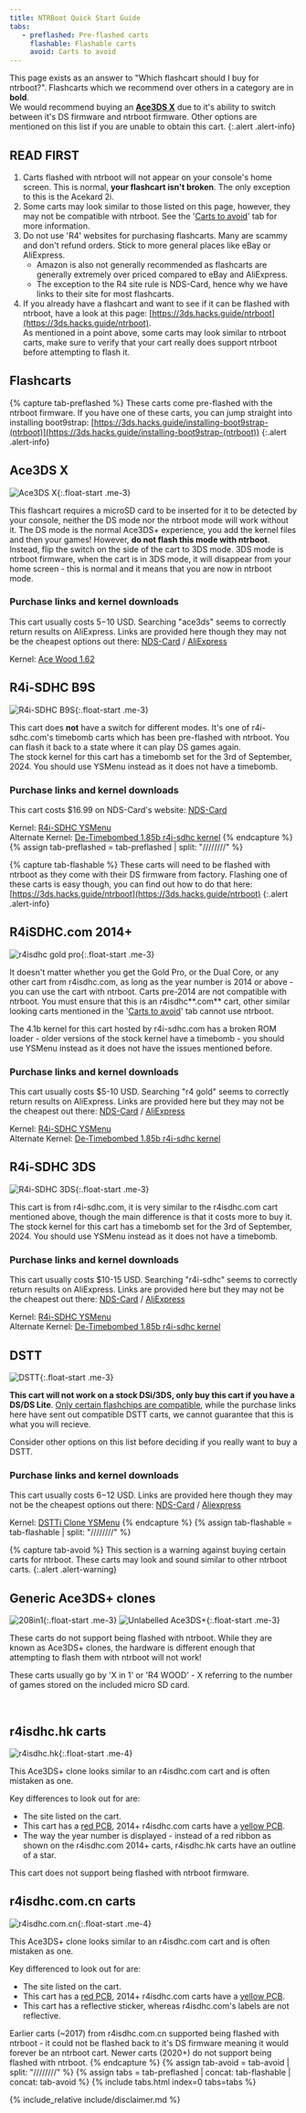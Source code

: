 ```yaml
---
title: NTRBoot Quick Start Guide
tabs:
   - preflashed: Pre-flashed carts
     flashable: Flashable carts
     avoid: Carts to avoid
---
```


This page exists as an answer to "Which flashcart should I buy for ntrboot?". Flashcarts which we recommend over others in a category are in **bold**. <br/>
We would recommend buying an **[Ace3DS X](?tab=preflashed#ace3ds-x)** due to it's ability to switch between it's DS firmware and ntrboot firmware. Other options are mentioned on this list if you are unable to obtain this cart.
{:.alert .alert-info}

## READ FIRST

1. Carts flashed with ntrboot will not appear on your console's home screen. This is normal, **your flashcart isn't broken**. The only exception to this is the Acekard 2i.
1. Some carts may look similar to those listed on this page, however, they may not be compatible with ntrboot. See the '[Carts to avoid](?tab=avoid)' tab for more information.
1. Do not use 'R4' websites for purchasing flashcarts. Many are scammy and don't refund orders. Stick to more general places like eBay or AliExpress.
   - Amazon is also not generally recommended as flashcarts are generally extremely over priced compared to eBay and AliExpress.
   - The exception to the R4 site rule is NDS-Card, hence why we have links to their site for most flashcarts.
1. If you already have a flashcart and want to see if it can be flashed with ntrboot, have a look at this page: [https://3ds.hacks.guide/ntrboot](https://3ds.hacks.guide/ntrboot). <br/>As mentioned in a point above, some carts may look similar to ntrboot carts, make sure to verify that your cart really does support ntrboot before attempting to flash it.

## Flashcarts

{% capture tab-preflashed %}
These carts come pre-flashed with the ntrboot firmware. If you have one of these carts, you can jump straight into installing boot9strap: [https://3ds.hacks.guide/installing-boot9strap-(ntrboot)](https://3ds.hacks.guide/installing-boot9strap-(ntrboot))
{:.alert .alert-info}

## **Ace3DS X**
![Ace3DS X](/assets/images/ds_carts/ace3dsx.png){:.float-start .me-3} 

This flashcart requires a microSD card to be inserted for it to be detected by your console, neither the DS mode nor the ntrboot mode will work without it. The DS mode is the normal Ace3DS+ experience, you add the kernel files and then your games! However, **do not flash this mode with ntrboot**. Instead, flip the switch on the side of the cart to 3DS mode. 3DS mode is ntrboot firmware, when the cart is in 3DS mode, it will disappear from your home screen - this is normal and it means that you are now in ntrboot mode.

### Purchase links and kernel downloads

This cart usually costs $5-$10 USD. Searching "ace3ds" seems to correctly return results on AliExpress. Links are provided here though they may not be the cheapest options out there: [NDS-Card](https://www.nds-card.com/ProShow.asp?ProID=575) / [AliExpress](https://www.aliexpress.com/item/1005005337644588.html)

Kernel: [Ace Wood 1.62](https://flashcard-archive.ds-homebrew.com/Ace3DS+_R4iLS/Ace3DS+_R4iLS_Wood_R4_1.62.7z) 

## R4i-SDHC B9S
![R4i-SDHC B9S](/assets/images/ds_carts/r4i-sdhc_b9s.png){:.float-start .me-3} 

This cart does **not** have a switch for different modes. It's one of r4i-sdhc.com's timebomb carts which has been pre-flashed with ntrboot. You can flash it back to a state where it can play DS games again. <br/>The stock kernel for this cart has a timebomb set for the 3rd of September, 2024. You should use YSMenu instead as it does not have a timebomb.

### Purchase links and kernel downloads

This cart costs $16.99 on NDS-Card's website: [NDS-Card](https://www.nds-card.com/ProShow.asp?ProID=574)

Kernel: [R4i-SDHC YSMenu](https://gbatemp.net/threads/retrogamefan-updates-releases.267243/)<br/>
Alternate Kernel: [De-Timebombed 1.85b r4i-sdhc kernel](https://github.com/DS-Homebrew/flashcard-archive/blob/archive/files/YSMenu/DEMON_common/r4i-sdhc.com_DEMON_1.85b-no-timebomb.zip)
{% endcapture %}
{% assign tab-preflashed = tab-preflashed | split: "////////" %}

{% capture tab-flashable %}
These carts will need to be flashed with ntrboot as they come with their DS firmware from factory. Flashing one of these carts is easy though, you can find out how to do that here: [https://3ds.hacks.guide/ntrboot](https://3ds.hacks.guide/ntrboot)
{:.alert .alert-info}

## **R4iSDHC.com 2014+**
![r4isdhc gold pro](/assets/images/ds_carts/r4isdhc_com_front.png){:.float-start .me-3} 

It doesn't matter whether you get the Gold Pro, or the Dual Core, or any other cart from r4isdhc.com, as long as the year number is 2014 or above - you can use the cart with ntrboot. Carts pre-2014 are not compatible with ntrboot. You must ensure that this is an r4isdhc**.com** cart, other similar looking carts mentioned in the '[Carts to avoid](?tab=avoid)' tab cannot use ntrboot. 

The 4.1b kernel for this cart hosted by r4i-sdhc.com has a broken ROM loader - older versions of the stock kernel have a timebomb - you should use YSMenu instead as it does not have the issues mentioned before.

### Purchase links and kernel downloads

This cart usually costs $5-10 USD. Searching "r4 gold" seems to correctly return results on AliExpress. Links are provided here but they may not be the cheapest out there: [NDS-Card](https://www.nds-card.com/ProShow.asp?ProID=490) / [AliExpress](https://www.aliexpress.com/item/1005002010753427.html)

Kernel: [R4i-SDHC YSMenu](https://gbatemp.net/threads/retrogamefan-updates-releases.267243/)<br/>
Alternate Kernel: [De-Timebombed 1.85b r4i-sdhc kernel](https://github.com/DS-Homebrew/flashcard-archive/blob/archive/files/YSMenu/DEMON_common/r4i-sdhc.com_DEMON_1.85b-no-timebomb.zip)

## R4i-SDHC 3DS
![R4i-SDHC 3DS](/assets/images/ds_carts/r4i-sdhc_3ds_rts.png){:.float-start .me-3}   

This cart is from r4i-sdhc.com, it is very similar to the r4isdhc.com cart mentioned above, though the main difference is that it costs more to buy it. <br/>The stock kernel for this cart has a timebomb set for the 3rd of September, 2024. You should use YSMenu instead as it does not have a timebomb.

### Purchase links and kernel downloads

This cart usually costs $10-15 USD. Searching "r4i-sdhc" seems to correctly return results on AliExpress. Links are provided here but they may not be the cheapest out there: [NDS-Card](https://www.nds-card.com/ProShow.asp?ProID=146) / [AliExpress](https://www.aliexpress.com/item/1005005714399106.html)

Kernel: [R4i-SDHC YSMenu](https://gbatemp.net/threads/retrogamefan-updates-releases.267243/)<br/>
Alternate Kernel: [De-Timebombed 1.85b r4i-sdhc kernel](https://github.com/DS-Homebrew/flashcard-archive/blob/archive/files/YSMenu/DEMON_common/r4i-sdhc.com_DEMON_1.85b-no-timebomb.zip)

## DSTT
![DSTT](/assets/images/ds_carts/dstt.png){:.float-start .me-3}   

**This cart will not work on a stock DSi/3DS, only buy this cart if you have a DS/DS Lite**. [Only certain flashchips are compatible](https://gist.github.com/aspargas2/fa2a70aed3a7fe33f1f10bc264d9fab6), while the purchase links here have sent out compatible DSTT carts, we cannot guarantee that this is what you will recieve. 

Consider other options on this list before deciding if you really want to buy a DSTT.

### Purchase links and kernel downloads

This cart usually costs $6-$12 USD. Links are provided here though they may not be the cheapest options out there: [NDS-Card](https://www.nds-card.com/ProShow.asp?ProID=157) / [Aliexpress](https://www.aliexpress.com/item/1005005579961052.html) 

Kernel: [DSTTi Clone YSMenu](https://gbatemp.net/threads/retrogamefan-updates-releases.267243/)
{% endcapture %}
{% assign tab-flashable = tab-flashable | split: "////////" %}

{% capture tab-avoid %}
This section is a warning against buying certain carts for ntrboot. These carts may look and sound similar to other ntrboot carts.
{:.alert .alert-warning}

## Generic Ace3DS+ clones
![208in1](/assets/images/ds_carts/208in1.png){:.float-start .me-3}  ![Unlabelled Ace3DS+](/assets/images/ds_carts/ace3ds-nolabel.png){:.float-start .me-3}

These carts do not support being flashed with ntrboot. While they are known as Ace3DS+ clones, the hardware is different enough that attempting to flash them with ntrboot will not work! 

These carts usually go by 'X in 1' or 'R4 WOOD' - X referring to the number of games stored on the included micro SD card.

<br/>

## r4isdhc.hk carts

![r4isdhc.hk](/assets/images/ds_carts/r4isdhc_hk.png){:.float-start .me-4}

This Ace3DS+ clone looks similar to an r4isdhc.com cart and is often mistaken as one. 

Key differences to look out for are: 
- The site listed on the cart. 
- This cart has a [red PCB](/assets/images/ds_carts/ace3ds-nolabel.png), 2014+ r4isdhc.com carts have a [yellow PCB](/assets/images/ds_carts/r4isdhc_com_back.png).
- The way the year number is displayed - instead of a red ribbon as shown on the r4isdhc.com 2014+ carts, r4isdhc.hk carts have an outline of a star. 

This cart does not support being flashed with ntrboot firmware.

## r4isdhc.com.cn carts 

![r4isdhc.com.cn](/assets/images/ds_carts/r4isdhc_com_cn.png){:.float-start .me-4}

This Ace3DS+ clone looks similar to an r4isdhc.com cart and is often mistaken as one. 

Key differenced to look out for are: 
- The site listed on the cart. 
- This cart has a [red PCB](/assets/images/ds_carts/ace3ds-nolabel.png), 2014+ r4isdhc.com carts have a [yellow PCB](/assets/images/ds_carts/r4isdhc_com_back.png).
- This cart has a reflective sticker, whereas r4isdhc.com's labels are not reflective.

Earlier carts (~2017) from r4isdhc.com.cn supported being flashed with ntrboot - it could not be flashed back to it's DS firmware meaning it would forever be an ntrboot cart. Newer carts (2020+) do not support being flashed with ntrboot.
{% endcapture %}
{% assign tab-avoid = tab-avoid | split: "////////" %}
{% assign tabs = tab-preflashed | concat: tab-flashable | concat: tab-avoid %}
{% include tabs.html index=0 tabs=tabs %}

{% include_relative include/disclaimer.md %}